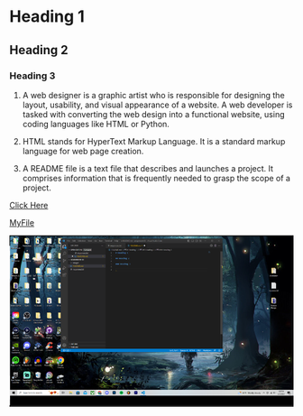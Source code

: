 # Heading 1

## Heading 2

### Heading 3

1. A web designer is a graphic artist who is responsible for designing the layout, usability, and visual appearance of a website. A web developer is tasked with converting the web design into a functional website, using coding languages like HTML or Python. 

2. HTML stands for HyperText Markup Language. It is a standard markup language for web page creation. 

3. A README file is a text file that describes and launches a project. It comprises information that is frequently needed to grasp the scope of a project. 

[Click Here](http://youtube.com)

[MyFile](./responses.txt)

![screenshot](images/Capture.PNG7.PNG)